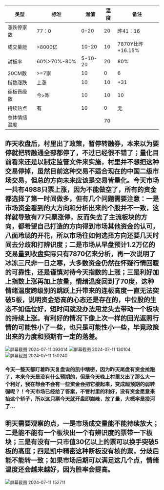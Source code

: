 | 类型             | 标准          | 温值             | 温度   |  备注 |
|--------------|------------|--------------|--------|------ |
| 涨跌停家数   |    77：0    |0-20              |   20    |     昨41：16     |
| 成交量能      | >8000亿   | 10-20           |    10     |7870Y比昨+16.15%|
| 封板率          |60%>70%-80%|5-10-20   |    20     |80%               |
| 20CM数       |     >=7家    |   10             |     0    |         6              |
| 指数涨跌      |  上涨          |  10               |    10   |         +31                  |
| 连板晋级数   |  今>昨       |  10               |     10    |        10        |
| 持续热点       |   有           |   10              |      0   |       无          |
| 总体情绪温度 |                 |                    |     70   |

## 昨天收盘后，村里出了政策，暂停转融券，本来以为要停就把转融通全部都停了，不过已经很不错了；量化目前看来还是以制定监管文件来实施，村里并不想把这种交易停掉，虽然目前这种交易不适合现在的中国二级市场交易，但总的方向未来应该是交易皆量化。今天市场一共有4988只票上涨，因为不能做空了，所有的资金都选择了第一时间做多，但有几个问题需要注意：一是市场资金看到的大方向和分析出来的个股并不一致，这样就导致有77只票涨停，反而失去了主流板块的方向，都希望自己打造的方向得到市场其他资金的认可，八面玲珑的开花，所以市场往如何选择方向还要几天时间去分歧和打辨识度；二是市场从早盘预计1.2万亿的交易量到收盘实际只有7870亿来分析，再一次说明了冰冻三尺非一日之寒，大多数资金仍然在怀疑行情回暖的可靠性，还是谨慎对待今天指数的上涨；三是利好加上指数上涨再加上放量，情绪温度回到了70度，这种情绪温度跨级别的跳跃上升带来的连板高度一直无法突破5板，说明资金恐高的心态还是存在的，中位股的生态不如低位好，短时间就没办法用龙头去带动一个板块的持续上涨。有利好的情况下像上次一样的回光返照行情的可能性小了一些，也只是可能性小一些，毕竟政策出来的力度和预期有一定的落差。
![屏幕截图 2024-07-11 093014](https://github.com/kklee888/blog/assets/141330778/0d8430ac-7cc0-4b22-b85f-27c60afcb483)
![屏幕截图 2024-07-11 130104](https://github.com/kklee888/blog/assets/141330778/2e7a5d7b-43f2-4898-9562-f1f944bf3008)
![屏幕截图 2024-07-11 150240](https://github.com/kklee888/blog/assets/141330778/a223b6cd-0cb3-4222-99db-7894dbc39b71)
### 今天一整天都盯着昨天复盘说的凯中精密，因为昨天尾盘有资金抢跑了，本来今天是没有什么预期的，但是今天晚上村里又出了那么大一个利好，我在想会不会有一些资金会把它接起来，变成超预期的弱转强呢？！今天市场已经给了答案，不管村里的利好，没有资金愿意来抬这个轿子，所以这只票今天就开盘即巅峰，放了量，大概率是投河了…
## 明天需要观察的点，一是市场成交量能不能持续放大；二是能不能有一个板块出一个有辨识度的票带一下板块；三是有没有一只市值30亿以上的票可以换手突破5板的高度；四是凯中精密这种断板没有核的票，分歧后能不能转一致；如果市场后期可以满足这几个点，情绪温度还会越来越好，因为胜率会提高。
![屏幕截图 2024-07-11 152711](https://github.com/kklee888/blog/assets/141330778/0664fc1e-3242-4a03-bb3e-aa7d064d6aa5)
